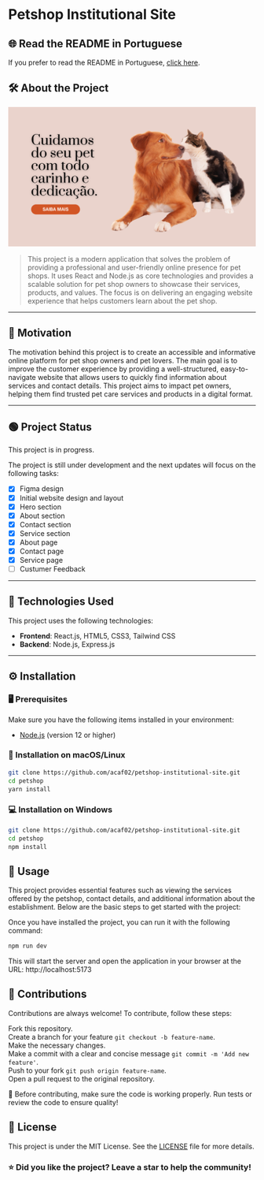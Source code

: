 # Petshop Institutional Site

## 🌐 Read the README in Portuguese

If you prefer to read the README in Portuguese, [click here](README-pt.md).


## 🛠️ About the Project

![Sample Image](About.png)

> This project is a modern application that solves the problem of providing a professional and user-friendly online presence for pet shops. It uses React and Node.js as core technologies and provides a scalable solution for pet shop owners to showcase their services, products, and values. The focus is on delivering an engaging website experience that helps customers learn about the pet shop.

---
## 🎯 Motivation

The motivation behind this project is to create an accessible and informative online platform for pet shop owners and pet lovers. The main goal is to improve the customer experience by providing a well-structured, easy-to-navigate website that allows users to quickly find information about services and contact details. This project aims to impact pet owners, helping them find trusted pet care services and products in a digital format.

---
## 🟢 Project Status

This project is in progress.

The project is still under development and the next updates will focus on the following tasks:

- [x] Figma design
- [x] Initial website design and layout
- [x] Hero section
- [x] About section
- [x] Contact section
- [x] Service section
- [x] About page
- [x] Contact page
- [x] Service page
- [ ] Custumer Feedback

---

## 🧰 Technologies Used

This project uses the following technologies:

- **Frontend**: React.js, HTML5, CSS3, Tailwind CSS
- **Backend**: Node.js, Express.js

---

## ⚙️ Installation

### 🖥️ Prerequisites

Make sure you have the following items installed in your environment:

- [Node.js](https://nodejs.org) (version 12 or higher)

### 🔧 Installation on macOS/Linux

```bash
git clone https://github.com/acaf02/petshop-institutional-site.git
cd petshop
yarn install

```

### 💻 Installation on Windows

```bash
git clone https://github.com/acaf02/petshop-institutional-site.git
cd petshop
npm install

```

## 🚀 Usage

This project provides essential features such as viewing the services offered by the petshop, contact details, and additional information about the establishment. Below are the basic steps to get started with the project:

Once you have installed the project, you can run it with the following command:
```bash
npm run dev

```
This will start the server and open the application in your browser at the URL: http://localhost:5173

## 🤝 Contributions

Contributions are always welcome! To contribute, follow these steps:

Fork this repository.<br>
Create a branch for your feature `git checkout -b feature-name`.<br>
Make the necessary changes.<br>
Make a commit with a clear and concise message `git commit -m 'Add new feature'`.<br>
Push to your fork `git push origin feature-name`.<br>
Open a pull request to the original repository.<br>

🔄 Before contributing, make sure the code is working properly. Run tests or review the code to ensure quality!

## 📜 License

This project is under the MIT License. See the [LICENSE](LICENSE) file for more details.

### ⭐ Did you like the project? Leave a star to help the community!
